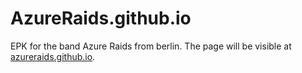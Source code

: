 # AzureRaids.github.io
EPK for the band Azure Raids from berlin.
The page will be visible at [azureraids.github.io](azureraids.github.io).
